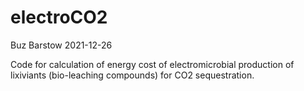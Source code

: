 # electroCO2

Buz Barstow
2021-12-26

Code for calculation of energy cost of electromicrobial production of lixiviants (bio-leaching compounds) for CO2 sequestration. 

